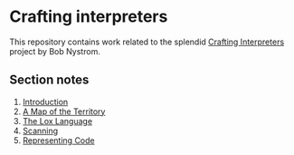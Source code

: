 # Crafting interpreters

This repository contains work related to the splendid
[Crafting Interpreters](https://craftinginterpreters.com/) project by Bob
Nystrom.

## Section notes

1. [Introduction](docs/1_introduction.md)
2. [A Map of the Territory](docs/2_a_map_of_the_territory.md)
3. [The Lox Language](docs/3_the_lox_language.md)
4. [Scanning](docs/4_scanning.md)
5. [Representing Code](docs/5_representing_code.md)
